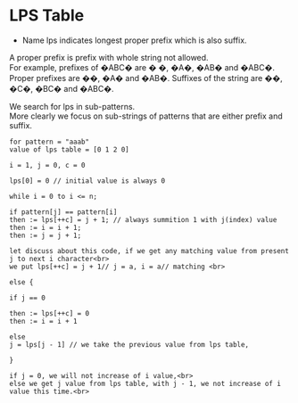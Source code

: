 # LPS Table

-   Name lps indicates longest proper prefix which is also suffix.<br>

A proper prefix is prefix with whole string not allowed.<br>
For example, prefixes of �ABC� are � �, �A�, �AB� and �ABC�.<br>
Proper prefixes are ��, �A� and �AB�. Suffixes of the string are ��, �C�, �BC� and �ABC�.<br>

We search for lps in sub-patterns.<br>
More clearly we focus on sub-strings of patterns that are either prefix and suffix.<br>

```
for pattern = "aaab"
value of lps table = [0 1 2 0]

i = 1, j = 0, c = 0

lps[0] = 0 // initial value is always 0

while i = 0 to i <= n;

if pattern[j] == pattern[i]
then := lps[++c] = j + 1; // always summition 1 with j(index) value
then := i = i + 1;
then := j = j + 1;

let discuss about this code, if we get any matching value from present j to next i character<br>
we put lps[++c] = j + 1// j = a, i = a// matching <br>

else {

if j == 0

then := lps[++c] = 0
then := i = i + 1

else
j = lps[j - 1] // we take the previous value from lps table,

}

if j = 0, we will not increase of i value,<br>
else we get j value from lps table, with j - 1, we not increase of i value this time.<br>
```
